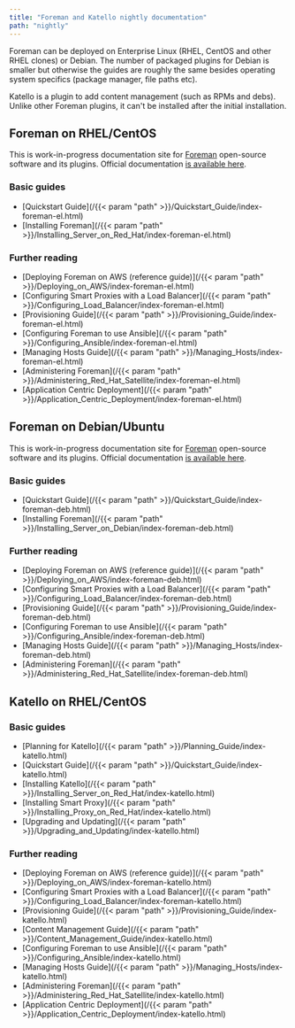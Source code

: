```yaml
---
title: "Foreman and Katello nightly documentation"
path: "nightly"
---
```


Foreman can be deployed on Enterprise Linux (RHEL, CentOS and other RHEL clones) or Debian. The number of packaged plugins for Debian is smaller but otherwise the guides are roughly the same besides operating system specifics (package manager, file paths etc).

Katello is a plugin to add content management (such as RPMs and debs). Unlike other Foreman plugins, it can't be installed after the initial installation.

## Foreman on RHEL/CentOS

This is work-in-progress documentation site for <a href="https://www.theforeman.org">Foreman</a> open-source software and its
plugins. Official documentation [is available here](https://theforeman.org/manuals/latest/index.html).

### Basic guides

* [Quickstart Guide](/{{< param "path" >}}/Quickstart_Guide/index-foreman-el.html)
* [Installing Foreman](/{{< param "path" >}}/Installing_Server_on_Red_Hat/index-foreman-el.html)

### Further reading

* [Deploying Foreman on AWS (reference guide)](/{{< param "path" >}}/Deploying_on_AWS/index-foreman-el.html)
* [Configuring Smart Proxies with a Load Balancer](/{{< param "path" >}}/Configuring_Load_Balancer/index-foreman-el.html)
* [Provisioning Guide](/{{< param "path" >}}/Provisioning_Guide/index-foreman-el.html)
* [Configuring Foreman to use Ansible](/{{< param "path" >}}/Configuring_Ansible/index-foreman-el.html)
* [Managing Hosts Guide](/{{< param "path" >}}/Managing_Hosts/index-foreman-el.html)
* [Administering Foreman](/{{< param "path" >}}/Administering_Red_Hat_Satellite/index-foreman-el.html)
* [Application Centric Deployment](/{{< param "path" >}}/Application_Centric_Deployment/index-foreman-el.html)

## Foreman on Debian/Ubuntu

This is work-in-progress documentation site for <a href="https://www.theforeman.org">Foreman</a> open-source software and its
plugins. Official documentation [is available here](https://theforeman.org/manuals/latest/index.html).

### Basic guides

* [Quickstart Guide](/{{< param "path" >}}/Quickstart_Guide/index-foreman-deb.html)
* [Installing Foreman](/{{< param "path" >}}/Installing_Server_on_Debian/index-foreman-deb.html)

### Further reading

* [Deploying Foreman on AWS (reference guide)](/{{< param "path" >}}/Deploying_on_AWS/index-foreman-deb.html)
* [Configuring Smart Proxies with a Load Balancer](/{{< param "path" >}}/Configuring_Load_Balancer/index-foreman-deb.html)
* [Provisioning Guide](/{{< param "path" >}}/Provisioning_Guide/index-foreman-deb.html)
* [Configuring Foreman to use Ansible](/{{< param "path" >}}/Configuring_Ansible/index-foreman-deb.html)
* [Managing Hosts Guide](/{{< param "path" >}}/Managing_Hosts/index-foreman-deb.html)
* [Administering Foreman](/{{< param "path" >}}/Administering_Red_Hat_Satellite/index-foreman-deb.html)

## Katello on RHEL/CentOS

### Basic guides

* [Planning for Katello](/{{< param "path" >}}/Planning_Guide/index-katello.html)
* [Quickstart Guide](/{{< param "path" >}}/Quickstart_Guide/index-katello.html)
* [Installing Katello](/{{< param "path" >}}/Installing_Server_on_Red_Hat/index-katello.html)
* [Installing Smart Proxy](/{{< param "path" >}}/Installing_Proxy_on_Red_Hat/index-katello.html)
* [Upgrading and Updating](/{{< param "path" >}}/Upgrading_and_Updating/index-katello.html)

### Further reading

* [Deploying Foreman on AWS (reference guide)](/{{< param "path" >}}/Deploying_on_AWS/index-foreman-katello.html)
* [Configuring Smart Proxies with a Load Balancer](/{{< param "path" >}}/Configuring_Load_Balancer/index-foreman-katello.html)
* [Provisioning Guide](/{{< param "path" >}}/Provisioning_Guide/index-katello.html)
* [Content Management Guide](/{{< param "path" >}}/Content_Management_Guide/index-katello.html)
* [Configuring Foreman to use Ansible](/{{< param "path" >}}/Configuring_Ansible/index-katello.html)
* [Managing Hosts Guide](/{{< param "path" >}}/Managing_Hosts/index-katello.html)
* [Administering Foreman](/{{< param "path" >}}/Administering_Red_Hat_Satellite/index-katello.html)
* [Application Centric Deployment](/{{< param "path" >}}/Application_Centric_Deployment/index-katello.html)
